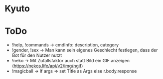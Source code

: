 # Kyuto

# ToDo
 - !help, !commands -> cmdInfo: description, category
 - !gender, !sex -> Man kann sein eigenes Geschlecht festlegen, dass der Bot für den Nutzer nutzt
 - !neko -> Mit Zufallsfaktor auch statt Bild ein GIF anzeigen (https://nekos.life/api/v2/img/ngif)
 - !magicball -> If args => set Title as Args else r.body.response